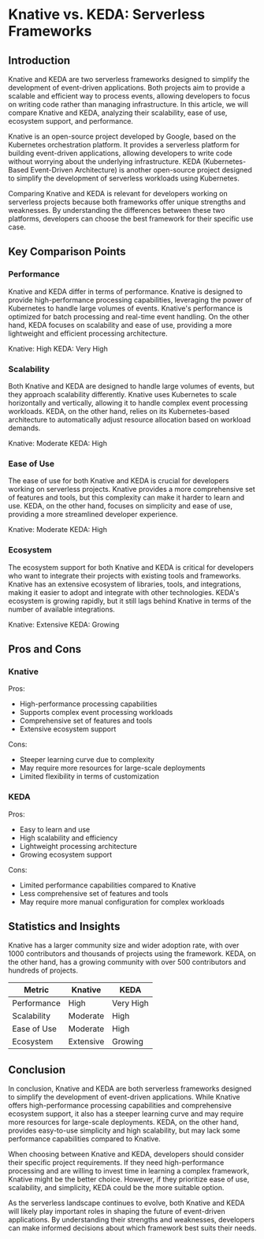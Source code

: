 # Knative vs. KEDA: Serverless Frameworks
## Introduction

Knative and KEDA are two serverless frameworks designed to simplify the development of event-driven applications. Both projects aim to provide a scalable and efficient way to process events, allowing developers to focus on writing code rather than managing infrastructure. In this article, we will compare Knative and KEDA, analyzing their scalability, ease of use, ecosystem support, and performance.

Knative is an open-source project developed by Google, based on the Kubernetes orchestration platform. It provides a serverless platform for building event-driven applications, allowing developers to write code without worrying about the underlying infrastructure. KEDA (Kubernetes-Based Event-Driven Architecture) is another open-source project designed to simplify the development of serverless workloads using Kubernetes.

Comparing Knative and KEDA is relevant for developers working on serverless projects because both frameworks offer unique strengths and weaknesses. By understanding the differences between these two platforms, developers can choose the best framework for their specific use case.

## Key Comparison Points

### Performance

Knative and KEDA differ in terms of performance. Knative is designed to provide high-performance processing capabilities, leveraging the power of Kubernetes to handle large volumes of events. Knative's performance is optimized for batch processing and real-time event handling. On the other hand, KEDA focuses on scalability and ease of use, providing a more lightweight and efficient processing architecture.

Knative: High
KEDA: Very High

### Scalability

Both Knative and KEDA are designed to handle large volumes of events, but they approach scalability differently. Knative uses Kubernetes to scale horizontally and vertically, allowing it to handle complex event processing workloads. KEDA, on the other hand, relies on its Kubernetes-based architecture to automatically adjust resource allocation based on workload demands.

Knative: Moderate
KEDA: High

### Ease of Use

The ease of use for both Knative and KEDA is crucial for developers working on serverless projects. Knative provides a more comprehensive set of features and tools, but this complexity can make it harder to learn and use. KEDA, on the other hand, focuses on simplicity and ease of use, providing a more streamlined developer experience.

Knative: Moderate
KEDA: High

### Ecosystem

The ecosystem support for both Knative and KEDA is critical for developers who want to integrate their projects with existing tools and frameworks. Knative has an extensive ecosystem of libraries, tools, and integrations, making it easier to adopt and integrate with other technologies. KEDA's ecosystem is growing rapidly, but it still lags behind Knative in terms of the number of available integrations.

Knative: Extensive
KEDA: Growing

## Pros and Cons

### Knative

Pros:

* High-performance processing capabilities
* Supports complex event processing workloads
* Comprehensive set of features and tools
* Extensive ecosystem support

Cons:

* Steeper learning curve due to complexity
* May require more resources for large-scale deployments
* Limited flexibility in terms of customization

### KEDA

Pros:

* Easy to learn and use
* High scalability and efficiency
* Lightweight processing architecture
* Growing ecosystem support

Cons:

* Limited performance capabilities compared to Knative
* Less comprehensive set of features and tools
* May require more manual configuration for complex workloads

## Statistics and Insights

Knative has a larger community size and wider adoption rate, with over 1000 contributors and thousands of projects using the framework. KEDA, on the other hand, has a growing community with over 500 contributors and hundreds of projects.

| Metric        | Knative       | KEDA       |
|---------------|---------------|---------------|
| Performance   | High          | Very High     |
| Scalability   | Moderate      | High          |
| Ease of Use   | Moderate      | High          |
| Ecosystem     | Extensive     | Growing       |

## Conclusion

In conclusion, Knative and KEDA are both serverless frameworks designed to simplify the development of event-driven applications. While Knative offers high-performance processing capabilities and comprehensive ecosystem support, it also has a steeper learning curve and may require more resources for large-scale deployments. KEDA, on the other hand, provides easy-to-use simplicity and high scalability, but may lack some performance capabilities compared to Knative.

When choosing between Knative and KEDA, developers should consider their specific project requirements. If they need high-performance processing and are willing to invest time in learning a complex framework, Knative might be the better choice. However, if they prioritize ease of use, scalability, and simplicity, KEDA could be the more suitable option.

As the serverless landscape continues to evolve, both Knative and KEDA will likely play important roles in shaping the future of event-driven applications. By understanding their strengths and weaknesses, developers can make informed decisions about which framework best suits their needs.